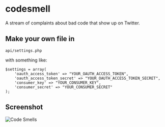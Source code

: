 codesmell
=========

A stream of complaints about bad code that show up on Twitter.

## Make your own file in

    api/settings.php

with something like:

	$settings = array(
	    'oauth_access_token' => "YOUR_OAUTH_ACCESS_TOKEN",
	    'oauth_access_token_secret' => "YOUR_OAUTH_ACCESS_TOKEN_SECRET",
	    'consumer_key' => "YOUR_CONSUMER_KEY",
	    'consumer_secret' => "YOUR_CONSUMER_SECRET"
	);

## Screenshot

![Code Smells](http://www.jonkuperman.com/images/codesmell.png)

